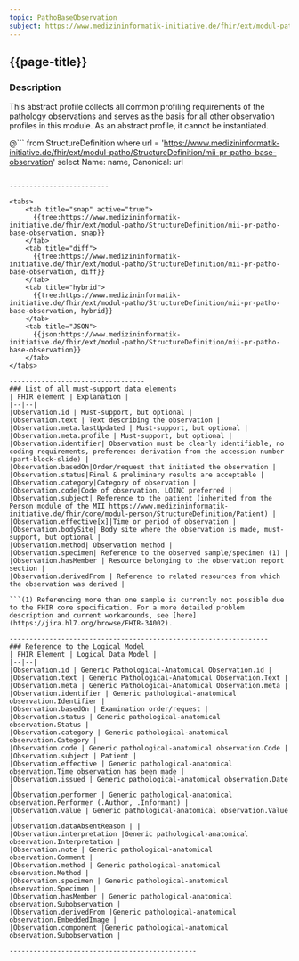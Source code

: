 ```yaml
---
topic: PathoBaseObservation
subject: https://www.medizininformatik-initiative.de/fhir/ext/modul-patho/StructureDefinition/mii-pr-patho-base-observation
---
```


## {{page-title}}

### Description
This abstract profile collects all common profiling requirements of the pathology observations and serves as the basis for all other observation profiles in this module. As an abstract profile, it cannot be instantiated.


@```
from StructureDefinition where url = 'https://www.medizininformatik-initiative.de/fhir/ext/modul-patho/StructureDefinition/mii-pr-patho-base-observation' select Name: name, Canonical: url
```

-------------------------

<tabs>
    <tab title="snap" active="true">
      {{tree:https://www.medizininformatik-initiative.de/fhir/ext/modul-patho/StructureDefinition/mii-pr-patho-base-observation, snap}}
    </tab>
    <tab title="diff">
      {{tree:https://www.medizininformatik-initiative.de/fhir/ext/modul-patho/StructureDefinition/mii-pr-patho-base-observation, diff}}
    </tab>
    <tab title="hybrid">
      {{tree:https://www.medizininformatik-initiative.de/fhir/ext/modul-patho/StructureDefinition/mii-pr-patho-base-observation, hybrid}}
    </tab>
    <tab title="JSON">
      {{json:https://www.medizininformatik-initiative.de/fhir/ext/modul-patho/StructureDefinition/mii-pr-patho-base-observation}}
    </tab>
</tabs>

----------------------------------
### List of all must-support data elements
| FHIR element | Explanation |
|--|--|
|Observation.id | Must-support, but optional |
|Observation.text | Text describing the observation |
|Observation.meta.lastUpdated | Must-support, but optional |
|Observation.meta.profile | Must-support, but optional |
|Observation.identifier| Observation must be clearly identifiable, no coding requirements, preference: derivation from the accession number (part-block-slide) |
|Observation.basedOn|Order/request that initiated the observation |
|Observation.status|Final & preliminary results are acceptable |
|Observation.category|Category of observation |
|Observation.code|Code of observation, LOINC preferred |
|Observation.subject| Reference to the patient (inherited from the Person module of the MII https://www.medizininformatik-initiative.de/fhir/core/modul-person/StructureDefinition/Patient) |
|Observation.effective[x]|Time or period of observation |
|Observation.bodySite| Body site where the observation is made, must-support, but optional |
|Observation.method| Observation method |
|Observation.specimen| Reference to the observed sample/specimen (1) |
|Observation.hasMember | Resource belonging to the observation report section |
|Observation.derivedFrom | Reference to related resources from which the observation was derived |

```(1) Referencing more than one sample is currently not possible due to the FHIR core specification. For a more detailed problem description and current workarounds, see [here](https://jira.hl7.org/browse/FHIR-34002).

-----------------------------------------------------------------
### Reference to the Logical Model
| FHIR Element | Logical Data Model |
|--|--|
|Observation.id | Generic Pathological-Anatomical Observation.id |
|Observation.text | Generic Pathological-Anatomical Observation.Text |
|Observation.meta | Generic Pathological-Anatomical Observation.meta |
|Observation.identifier | Generic pathological-anatomical observation.Identifier |
|Observation.basedOn | Examination order/request |
|Observation.status | Generic pathological-anatomical observation.Status |
|Observation.category | Generic pathological-anatomical observation.Category |
|Observation.code | Generic pathological-anatomical observation.Code |
|Observation.subject | Patient |
|Observation.effective | Generic pathological-anatomical observation.Time observation has been made |
|Observation.issued | Generic pathological-anatomical observation.Date |
|Observation.performer | Generic pathological-anatomical observation.Performer (.Author, .Informant) |
|Observation.value | Generic pathological-anatomical observation.Value |
|Observation.dataAbsentReason | |
|Observation.interpretation |Generic pathological-anatomical observation.Interpretation |
|Observation.note | Generic pathological-anatomical observation.Comment |
|Observation.method | Generic pathological-anatomical observation.Method |
|Observation.specimen | Generic pathological-anatomical observation.Specimen |
|Observation.hasMember | Generic pathological-anatomical observation.Subobservation |
|Observation.derivedFrom |Generic pathological-anatomical observation.EmbeddedImage |
|Observation.component |Generic pathological-anatomical observation.Subobservation |

-----------------------------------------------
